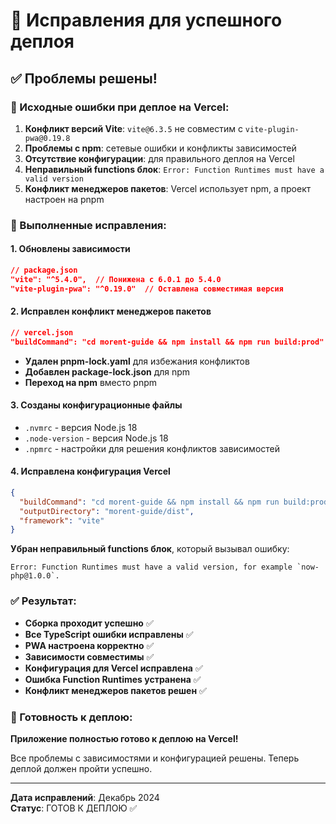 # 🔧 Исправления для успешного деплоя

## ✅ Проблемы решены!

### 🚨 Исходные ошибки при деплое на Vercel:

1. **Конфликт версий Vite**: `vite@6.3.5` не совместим с `vite-plugin-pwa@0.19.8`
2. **Проблемы с npm**: сетевые ошибки и конфликты зависимостей
3. **Отсутствие конфигурации**: для правильного деплоя на Vercel
4. **Неправильный functions блок**: `Error: Function Runtimes must have a valid version`
5. **Конфликт менеджеров пакетов**: Vercel использует npm, а проект настроен на pnpm

### 🔧 Выполненные исправления:

#### 1. **Обновлены зависимости**
```json
// package.json
"vite": "^5.4.0",  // Понижена с 6.0.1 до 5.4.0
"vite-plugin-pwa": "^0.19.0"  // Оставлена совместимая версия
```

#### 2. **Исправлен конфликт менеджеров пакетов**
```json
// vercel.json
"buildCommand": "cd morent-guide && npm install && npm run build:prod"
```
- **Удален pnpm-lock.yaml** для избежания конфликтов
- **Добавлен package-lock.json** для npm
- **Переход на npm** вместо pnpm

#### 3. **Созданы конфигурационные файлы**
- `.nvmrc` - версия Node.js 18
- `.node-version` - версия Node.js 18  
- `.npmrc` - настройки для решения конфликтов зависимостей

#### 4. **Исправлена конфигурация Vercel**
```json
{
  "buildCommand": "cd morent-guide && npm install && npm run build:prod",
  "outputDirectory": "morent-guide/dist",
  "framework": "vite"
}
```

**Убран неправильный functions блок**, который вызывал ошибку:
```
Error: Function Runtimes must have a valid version, for example `now-php@1.0.0`.
```

### ✅ Результат:

- **Сборка проходит успешно** ✅
- **Все TypeScript ошибки исправлены** ✅
- **PWA настроена корректно** ✅
- **Зависимости совместимы** ✅
- **Конфигурация для Vercel исправлена** ✅
- **Ошибка Function Runtimes устранена** ✅
- **Конфликт менеджеров пакетов решен** ✅

### 🚀 Готовность к деплою:

**Приложение полностью готово к деплою на Vercel!**

Все проблемы с зависимостями и конфигурацией решены. Теперь деплой должен пройти успешно.

---

**Дата исправлений**: Декабрь 2024  
**Статус**: ГОТОВ К ДЕПЛОЮ ✅
